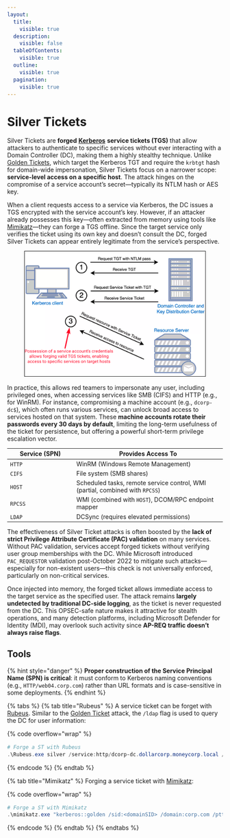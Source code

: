 ```yaml
---
layout:
  title:
    visible: true
  description:
    visible: false
  tableOfContents:
    visible: true
  outline:
    visible: true
  pagination:
    visible: true
---
```


# Silver Tickets

Silver Tickets are **forged** [**Kerberos**](../general-info.md#kerberos) **service tickets (TGS)** that allow attackers to authenticate to specific services without ever interacting with a Domain Controller (DC), making them a highly stealthy technique. Unlike [Golden Tickets](golden-ticket.md), which target the Kerberos TGT and require the `krbtgt` hash for domain-wide impersonation, Silver Tickets focus on a narrower scope: **service-level access on a specific host**. The attack hinges on the compromise of a service account’s secret—typically its NTLM hash or AES key.

When a client requests access to a service via Kerberos, the DC issues a TGS encrypted with the service account’s key. However, if an attacker already possesses this key—often extracted from memory using tools like [Mimikatz](../ad-tools/mimikatz.md)—they can forge a TGS offline. Since the target service only verifies the ticket using its own key and doesn’t consult the DC, forged Silver Tickets can appear entirely legitimate from the service’s perspective.

<figure><img src="../../../.gitbook/assets/silver_ticket_attack.png" alt=""><figcaption></figcaption></figure>

In practice, this allows red teamers to impersonate any user, including privileged ones, when accessing services like SMB (CIFS) and HTTP (e.g., for WinRM). For instance, compromising a machine account (e.g., `dcorp-dc$`), which often runs various services, can unlock broad access to services hosted on that system. These **machine accounts rotate their passwords every 30 days by default**, limiting the long-term usefulness of the ticket for persistence, but offering a powerful short-term privilege escalation vector.

<table><thead><tr><th width="140.66668701171875">Service (SPN)</th><th>Provides Access To</th></tr></thead><tbody><tr><td><code>HTTP</code></td><td>WinRM (Windows Remote Management)</td></tr><tr><td><code>CIFS</code></td><td>File system (SMB shares)</td></tr><tr><td><code>HOST</code></td><td>Scheduled tasks, remote service control, WMI (partial, combined with <code>RPCSS</code>)</td></tr><tr><td><code>RPCSS</code></td><td>WMI (combined with <code>HOST</code>), DCOM/RPC endpoint mapper</td></tr><tr><td><code>LDAP</code></td><td>DCSync (requires elevated permissions)</td></tr></tbody></table>

The effectiveness of Silver Ticket attacks is often boosted by the **lack of strict Privilege Attribute Certificate (PAC) validation** on many services. Without PAC validation, services accept forged tickets without verifying user group memberships with the DC. While Microsoft introduced `PAC_REQUESTOR` validation post-October 2022 to mitigate such attacks—especially for non-existent users—this check is not universally enforced, particularly on non-critical services.

Once injected into memory, the forged ticket allows immediate access to the target service as the specified user. The attack remains **largely undetected by traditional DC-side logging**, as the ticket is never requested from the DC. This OPSEC-safe nature makes it attractive for stealth operations, and many detection platforms, including Microsoft Defender for Identity (MDI), may overlook such activity since **AP-REQ traffic doesn’t always raise flags**.

## **Tools**

{% hint style="danger" %}
**Proper construction of the Service Principal Name (SPN) is critical**: it must conform to Kerberos naming conventions (e.g., `HTTP/web04.corp.com`) rather than URL formats and is case-sensitive in some deployments.
{% endhint %}

{% tabs %}
{% tab title="Rubeus" %}
A service ticket can be forget with [Rubeus](../ad-tools/rubeus.md). Similar to the [Golden Ticket](golden-ticket.md) attack, the `/ldap` flag is used to query the DC for user information:

{% code overflow="wrap" %}
```powershell
# Forge a ST with Rubeus
.\Rubeus.exe silver /service:http/dcorp-dc.dollarcorp.moneycorp.local /rc4:<rc4> /sid:<domainSID> /ldap /user:Administrator /domain:dollarcorp.moneycorp.local /ptt
```
{% endcode %}
{% endtab %}

{% tab title="Mimikatz" %}
Forging a service ticket with [Mimikatz](../ad-tools/mimikatz.md):

{% code overflow="wrap" %}
```powershell
# Forge a ST with Mimikatz
.\mimikatz.exe "kerberos::golden /sid:<domainSID> /domain:corp.com /ptt /target:web04.corp.com /service:http /rc4:<rc4> /user:jeffadmin" "exit"
```
{% endcode %}
{% endtab %}
{% endtabs %}

